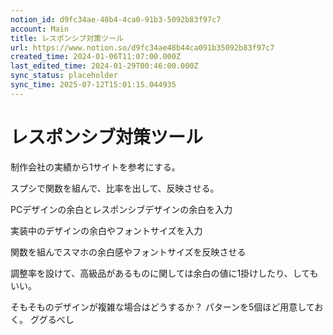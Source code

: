```yaml
---
notion_id: d9fc34ae-48b4-4ca0-91b3-5092b83f97c7
account: Main
title: レスポンシブ対策ツール
url: https://www.notion.so/d9fc34ae48b44ca091b35092b83f97c7
created_time: 2024-01-06T11:07:00.000Z
last_edited_time: 2024-01-29T00:46:00.000Z
sync_status: placeholder
sync_time: 2025-07-12T15:01:15.044935
---
```

# レスポンシブ対策ツール

制作会社の実績から1サイトを参考にする。

スプシで関数を組んで、比率を出して、反映させる。

PCデザインの余白とレスポンシブデザインの余白を入力

実装中のデザインの余白やフォントサイズを入力

関数を組んでスマホの余白感やフォントサイズを反映させる

調整率を設けて、高級品があるものに関しては余白の値に1掛けしたり、してもいい。

そもそものデザインが複雑な場合はどうするか？
パターンを5個ほど用意しておく。
ググるべし
